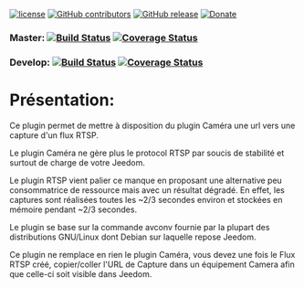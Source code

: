 
[![license](https://img.shields.io/github/license/NextDom/plugin-RTSP.svg)](./LICENSE) [![GitHub contributors](https://img.shields.io/github/contributors/NextDom/plugin-RTSP.svg)](../../graphs/contributors) [![GitHub release](https://img.shields.io/github/release/NextDom/plugin-RTSP.svg)](../../releases) [![Donate](https://img.shields.io/badge/Donate-PayPal-green.svg)](https://www.paypal.me/slobberbone)

### Master: [![Build Status](https://travis-ci.org/NextDom/plugin-RTSP.svg?branch=master)](https://travis-ci.org/NextDom/plugin-RTSP)  [![Coverage Status](https://coveralls.io/repos/github/NextDom/plugin-RTSP/badge.svg?branch=master)](https://coveralls.io/github/NextDom/plugin-RTSP?branch=master)

### Develop: [![Build Status](https://travis-ci.org/NextDom/plugin-RTSP.svg?branch=develop)](https://travis-ci.org/NextDom/plugin-RTSP)  [![Coverage Status](https://coveralls.io/repos/github/NextDom/plugin-RTSP/badge.svg?branch=develop)](https://coveralls.io/github/NextDom/plugin-RTSP?branch=develop)

# Présentation:

Ce plugin permet de mettre à disposition du plugin Caméra une url vers une capture d'un flux RTSP.

Le plugin Caméra ne gère plus le protocol RTSP par soucis de stabilité et surtout de charge de votre Jeedom.

Le plugin RTSP vient palier ce manque en proposant une alternative peu consommatrice de ressource mais avec un résultat dégradé. En effet, les captures sont réalisées toutes les ~2/3 secondes environ et stockées en mémoire pendant ~2/3 secondes.

Le plugin se base sur la commande avconv fournie par la plupart des distributions GNU/Linux dont Debian sur laquelle repose Jeedom.

Ce plugin ne remplace en rien le plugin Caméra, vous devez une fois le Flux RTSP créé, copier/coller l'URL de Capture dans un équipement Camera afin que celle-ci soit visible dans Jeedom.
